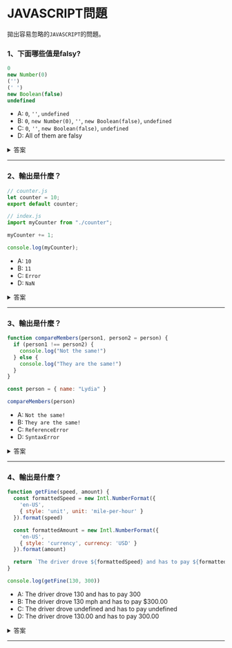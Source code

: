 # JAVASCRIPT問題

拋出容易忽略的`JAVASCRIPT`的問題。

### 1、下面哪些值是falsy?

```javascript
0
new Number(0)
('')
(' ')
new Boolean(false)
undefined
```

- A: `0`, `''`, `undefined`
- B: `0`, `new Number(0)`, `''`, `new Boolean(false)`, `undefined`
- C: `0`, `''`, `new Boolean(false)`, `undefined`
- D: All of them are falsy

<details>
<summary>答案</summary>

**答案：A**

只有6種 [false](https://developer.mozilla.org/zh-CN/docs/Glossary/Falsy) 值：
- `undefined`
- `null`
- `NaN`
- `0`
- `''` (empty string)
- `false`

`Function`構造函數，比如`new Number`和`new Boolean`，是[truthy](https://developer.mozilla.org/zh-CN/docs/Glossary/Truthy)
</details>
<hr/>

### 2、輸出是什麼？

```javascript
// counter.js
let counter = 10;
export default counter;
```

```javascript
// index.js
import myCounter from "./counter";

myCounter += 1;

console.log(myCounter);
```

- A: `10`
- B: `11`
- C: `Error`
- D: `NaN`

<details>
<summary>答案</summary>

**答案：C**

引入的模塊是**只讀的：你不能修改引入的模塊**。只有導出它們的模塊才能修改其值。

當我們給`myCounter`增加一個值得時候會拋出一個異常：`myCounter`是只讀的，不能被修改。
</details>
<hr/>

### 3、輸出是什麼？

```javascript
function compareMembers(person1, person2 = person) {
  if (person1 !== person2) {
    console.log("Not the same!")
  } else {
    console.log("They are the same!")
  }
}

const person = { name: "Lydia" }

compareMembers(person)
```

- A: `Not the same!`
- B: `They are the same!`
- C: `ReferenceError`
- D: `SyntaxError`

<details>
<summary>答案</summary>

**答案：B**

對象通過引用傳遞。當我們檢查對象的嚴格相等性（===）時，我們正在比較他們的引用。

我們將`person2`的默認值設置為`person`對象，並將`person`對象作為`person1`的值傳遞。

這意味著兩個值都引用內存中的同一位置，因此它們是相等的。

運行`else`語句中的代碼塊，並記錄`They are the same!`。

</details>
<hr/>

### 4、輸出是什麼？

```javascript
function getFine(speed, amount) {
  const formattedSpeed = new Intl.NumberFormat({
    'en-US',
    { style: 'unit', unit: 'mile-per-hour' }
  }).format(speed)

  const formattedAmount = new Intl.NumberFormat({
    'en-US',
    { style: 'currency', currency: 'USD' }
  }).format(amount)

  return `The driver drove ${formattedSpeed} and has to pay ${formattedAmount}`
}

console.log(getFine(130, 300))
```

- A: The driver drove 130 and has to pay 300
- B: The driver drove 130 mph and has to pay $300.00
- C: The driver drove undefined and has to pay undefined
- D: The driver drove 130.00 and has to pay 300.00

<details>
<summary>答案</summary>

**答案：B**

通過方法`Intl.NumberFormat`，我們可以格式化任意區域數字值。我們對數字值`130`進行`mile-per-hour`作為`unit`的`en-US`區域格式化，結果為`130mph`。對數字值`300`進行`USD`作為`currentcy`的`en-US`區域格式化，結果為`$300.00`。
</details>
<hr/>

